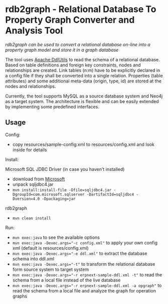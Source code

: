 rdb2graph - Relational Database To Property Graph Converter and Analysis Tool
=============================================================================

*rdb2graph can be used to convert a relational database on-line into a property graph model and store it in a graph database*

The tool uses [Apache DdlUtils](http://db.apache.org/ddlutils/) to read the schema of a relational database. Based on table definitions and 
foreign key constraints, nodes and relationships are created. Link tables (n:m) have to be explicitly declared in a config file if they shall 
be converted into a single relation. Properties (table attributes) and some additional meta-data (origin, type, id) are stored at the nodes 
and relationships.

Currently, the tool supports MySQL as a source database system and Neo4j as a target system. The architecture is flexible and can be easily
extended by implementing some predefined interfaces.

Usage
-----

Config: 

* copy resources/sample-config.xml to resources/config.xml and look inside for details

Install: 

Microsoft SQL JDBC Driver (in case you haven't installed)

* download from [Microsoft](http://msdn.microsoft.com/en-us/sqlserver/aa937724.aspx)
* unpack sqljdbc4.jar
* `mvn install:install-file -Dfile=sqljdbc4.jar -DgroupId=com.microsoft.sqlserver -DartifactId=sqljdbc4 -Dversion=4.0 -Dpackaging=jar`

rdb2graph

* `mvn clean install`

Run: 

* `mvn exec:java` to see the available options
* `mvn exec:java -Dexec.args="-c config.xml"` to apply your own config xml (default is resources/config.xml)
* `mvn exec:java -Dexec.args="-e ddl.xml"` to extract the database schema into ddl.xml
* `mvn exec:java -Dexec.args="-t"` to transform the relational database form source system to target system
* `mvn exec:java -Dexec.args="-r erpnext-sample-ddl.xml -t"` to read the schema from a local file instead of the live database
* `mvn exec:java -Dexec.args="-r erpnext-sample-ddl.xml -a opgraph"` to read the schema from a local file and analyze the graph for operation graphs